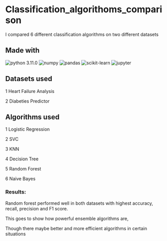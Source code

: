 # Classification_algorithoms_comparison

I compared 6 different classification algorithms on two different datasets 

## Made with


![python 3.11.0](https://img.shields.io/badge/Python-blue.svg)
![numpy](https://img.shields.io/badge/Numpy-777BB4?logo=numpy&logoColor=white)
![pandas](https://img.shields.io/badge/Pandas-2C2D72?logo=pandas&logoColor=white)
![scikit-learn](https://img.shields.io/badge/Scikit_learn-0078D4?logo=scikit-learn&logoColor=white)
![jupyter](https://img.shields.io/badge/Jupyter-F37626.svg?logo=Jupyter&logoColor=white)

## Datasets used



1 Heart Failure Analysis

2 Diabeties Predictor



## Algorithms used


1 Logistic Regression

2 SVC

3 KNN

4 Decision Tree

5 Random Forest

6 Naive Bayes


### Results: 


Random forest performed well in both datasets with highest accuracy, recall, precision and F1 score.

This goes to show how powerful ensemble algorithms are,

Though there maybe better and more efficient algorithms in certain situations
